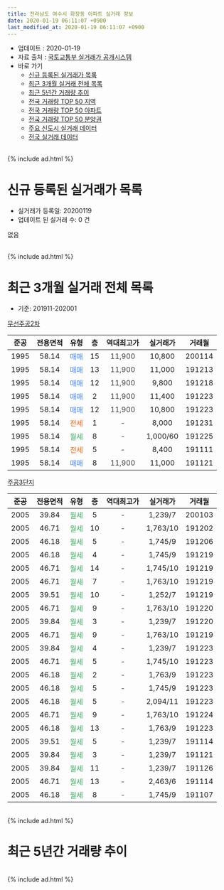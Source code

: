 ```yaml
---
title: 전라남도 여수시 화장동 아파트 실거래 정보
date: 2020-01-19 06:11:07 +0900
last_modified_at: 2020-01-19 06:11:07 +0900
---
```


* 업데이트 : 2020-01-19
* 자료 출처 : [국토교통부 실거래가 공개시스템](http://rt.molit.go.kr)
* 바로 가기
    * [신규 등록된 실거래가 목록](#신규-등록된-실거래가-목록)
    * [최근 3개월 실거래 전체 목록](#최근-3개월-실거래-전체-목록)
    * [최근 5년간 거래량 추이](#최근-5년간-거래량-추이)
    * [전국 거래량 TOP 50 지역](https://apt-info.github.io/apt-trade-info/최근-3개월-전국에서-가장-거래가-많이-발생한-지역)
    * [전국 거래량 TOP 50 아파트](https://apt-info.github.io/apt-trade-info/최근-3개월-전국에서-가장-거래가-많이-발생한-아파트)
    * [전국 거래량 TOP 50 분양권](https://apt-info.github.io/apt-trade-info/최근-3개월-전국에서-가장-거래가-많이-발생한-분양권)
    * [주요 신도시 실거래 데이터](https://apt-info.github.io/apt-trade-info/주요-신도시)
    * [전국 실거래 데이터](https://apt-info.github.io/apt-trade-info/전국)
<br>
{% include ad.html %}
<br>

# 신규 등록된 실거래가 목록
* 실거래가 등록일: 20200119
* 업데이트 된 실거래 수: 0 건

없음

<br>
{% include ad.html %}
<br>

# 최근 3개월 실거래 전체 목록
* 기준: 201911-202001


[무선주공2차](https://search.naver.com/search.naver?query=%EC%A0%84%EB%9D%BC%EB%82%A8%EB%8F%84+%EC%97%AC%EC%88%98%EC%8B%9C+%ED%99%94%EC%9E%A5%EB%8F%99+%EB%AC%B4%EC%84%A0%EC%A3%BC%EA%B3%B52%EC%B0%A8)

|준공|전용면적|유형|층|역대최고가|실거래가|거래월|
|:---:|:---:|:---:|:---:|:---:|:---:|:---:|
|1995|58.14|<span style="color:#4285f3">매매</span>|15|<span style="color:#444444">11,900</span>|10,800|200114|
|1995|58.14|<span style="color:#4285f3">매매</span>|13|<span style="color:#444444">11,900</span>|11,000|191213|
|1995|58.14|<span style="color:#4285f3">매매</span>|12|<span style="color:#444444">11,900</span>|9,800|191218|
|1995|58.14|<span style="color:#4285f3">매매</span>|2|<span style="color:#444444">11,900</span>|11,400|191223|
|1995|58.14|<span style="color:#4285f3">매매</span>|12|<span style="color:#444444">11,900</span>|10,800|191223|
|1995|58.14|<span style="color:#ff5a00">전세</span>|1|<span style="color:#444444">-</span>|8,000|191231|
|1995|58.14|<span style="color:#34a853">월세</span>|8|<span style="color:#444444">-</span>|1,000/60|191225|
|1995|58.14|<span style="color:#ff5a00">전세</span>|5|<span style="color:#444444">-</span>|8,400|191111|
|1995|58.14|<span style="color:#4285f3">매매</span>|8|<span style="color:#444444">11,900</span>|11,000|191121|

[주공3단지](https://search.naver.com/search.naver?query=%EC%A0%84%EB%9D%BC%EB%82%A8%EB%8F%84+%EC%97%AC%EC%88%98%EC%8B%9C+%ED%99%94%EC%9E%A5%EB%8F%99+%EC%A3%BC%EA%B3%B53%EB%8B%A8%EC%A7%80)

|준공|전용면적|유형|층|역대최고가|실거래가|거래월|
|:---:|:---:|:---:|:---:|:---:|:---:|:---:|
|2005|39.84|<span style="color:#34a853">월세</span>|5|<span style="color:#444444">-</span>|1,239/7|200103|
|2005|46.71|<span style="color:#34a853">월세</span>|10|<span style="color:#444444">-</span>|1,763/10|191202|
|2005|46.18|<span style="color:#34a853">월세</span>|5|<span style="color:#444444">-</span>|1,745/9|191206|
|2005|46.18|<span style="color:#34a853">월세</span>|4|<span style="color:#444444">-</span>|1,745/9|191219|
|2005|46.71|<span style="color:#34a853">월세</span>|14|<span style="color:#444444">-</span>|1,745/10|191219|
|2005|46.71|<span style="color:#34a853">월세</span>|7|<span style="color:#444444">-</span>|1,763/10|191219|
|2005|39.51|<span style="color:#34a853">월세</span>|10|<span style="color:#444444">-</span>|1,252/7|191219|
|2005|46.71|<span style="color:#34a853">월세</span>|9|<span style="color:#444444">-</span>|1,763/10|191220|
|2005|39.84|<span style="color:#34a853">월세</span>|3|<span style="color:#444444">-</span>|1,239/7|191220|
|2005|46.71|<span style="color:#34a853">월세</span>|9|<span style="color:#444444">-</span>|1,763/10|191219|
|2005|39.84|<span style="color:#34a853">월세</span>|4|<span style="color:#444444">-</span>|1,239/7|191223|
|2005|46.71|<span style="color:#34a853">월세</span>|5|<span style="color:#444444">-</span>|1,745/10|191223|
|2005|46.18|<span style="color:#34a853">월세</span>|2|<span style="color:#444444">-</span>|1,763/9|191223|
|2005|46.18|<span style="color:#34a853">월세</span>|5|<span style="color:#444444">-</span>|1,745/9|191223|
|2005|46.18|<span style="color:#34a853">월세</span>|5|<span style="color:#444444">-</span>|2,094/11|191223|
|2005|46.71|<span style="color:#34a853">월세</span>|9|<span style="color:#444444">-</span>|1,763/10|191224|
|2005|46.18|<span style="color:#34a853">월세</span>|13|<span style="color:#444444">-</span>|1,763/9|191223|
|2005|39.51|<span style="color:#34a853">월세</span>|5|<span style="color:#444444">-</span>|1,239/7|191114|
|2005|39.84|<span style="color:#34a853">월세</span>|3|<span style="color:#444444">-</span>|1,239/7|191121|
|2005|39.84|<span style="color:#34a853">월세</span>|11|<span style="color:#444444">-</span>|1,239/7|191126|
|2005|46.71|<span style="color:#34a853">월세</span>|13|<span style="color:#444444">-</span>|2,463/6|191114|
|2005|46.18|<span style="color:#34a853">월세</span>|8|<span style="color:#444444">-</span>|1,745/9|191107|


<br>
{% include ad.html %}
<br>

# 최근 5년간 거래량 추이


<div style="width:100%;">
    <canvas id="deal_progress" height="200"></canvas>
</div>

<script>
new Chart(document.getElementById("deal_progress"), {
    type: 'line',
    data: {
        labels: ['201501','201502','201503','201504','201505','201506','201507','201508','201509','201510','201511','201512','201601','201602','201603','201604','201605','201606','201607','201608','201609','201610','201611','201612','201701','201702','201703','201704','201705','201706','201707','201708','201709','201710','201711','201712','201801','201802','201803','201804','201805','201806','201807','201808','201809','201810','201811','201812','201901','201902','201903','201904','201905','201906','201907','201908','201909','201910','201911','201912','202001'],
        datasets: [{
            label: '매매',
            pointRadius: 1,
            data: [2, 4, 6, 6, 4, 1, 3, 5, 1, 4, 1, 4, 2, 3, 9, 7, 4, 6, 2, 2, 1, 9, 2, 1, 2, 6, 8, 1, 6, 12, 4, 4, 5, 4, 3, 0, 3, 3, 5, 4, 4, 3, 3, 6, 3, 3, 4, 3, 5, 2, 5, 4, 6, 5, 4, 3, 4, 1, 1, 4, 1],
            borderColor: "rgba(255, 201, 14, 1)",
            backgroundColor: "rgba(255, 201, 14, 0.5)",
            fill: false,
            lineTension: 0
        },{
            label: '전월세',
            pointRadius: 1,
            data: [5, 5, 7, 2, 27, 11, 9, 4, 2, 3, 1, 8, 1, 0, 5, 2, 12, 5, 14, 11, 11, 5, 5, 3, 7, 12, 4, 3, 42, 15, 15, 26, 13, 10, 11, 6, 7, 9, 8, 8, 15, 9, 11, 10, 13, 7, 6, 7, 7, 9, 2, 5, 47, 9, 12, 46, 11, 15, 6, 18, 1],
            borderColor: "rgba(0, 141, 185, 1)",
            backgroundColor: "rgba(0, 141, 185, 0.5)",
            fill: false,
            lineTension: 0
        }
        ]
    },
    options: {
        responsive: true,
        title: {
            display: false
        },
        tooltips: {
            mode: 'index',
            intersect: false
        },
        hover: {
            mode: 'nearest',
            intersect: true
        },
        scales: {
            xAxes: [{
                display: true,
                scaleLabel: {
                    display: true,
                    labelString: '년/월'
                }
            }],
            yAxes: [{
                display: true,
                ticks: {
                    suggestedMin: 0,
                },
                scaleLabel: {
                    display: true,
                    labelString: '실거래 수'
                }
            }]
        }
    }
});

</script>


<br>
{% include ad.html %}
<br>

